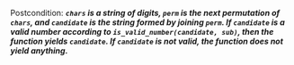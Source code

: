 Postcondition: ***`chars` is a string of digits, `perm` is the next permutation of `chars`, and `candidate` is the string formed by joining `perm`. If `candidate` is a valid number according to `is_valid_number(candidate, sub)`, then the function yields `candidate`. If `candidate` is not valid, the function does not yield anything.***